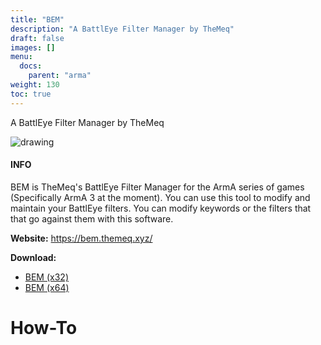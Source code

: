 ```yaml
---
title: "BEM"
description: "A BattlEye Filter Manager by TheMeq"
draft: false
images: []
menu:
  docs:
    parent: "arma"
weight: 130
toc: true
---
```


A BattlEye Filter Manager by TheMeq

<img src="/images/1/bem.png" alt="drawing" with="450"/>

####  INFO
BEM is TheMeq's BattlEye Filter Manager for the ArmA series of games (Specifically ArmA 3 at the moment). You can use this tool to modify and maintain your BattlEye filters. You can modify keywords or the filters that that go against them with this software.

**Website:** https://bem.themeq.xyz/

**Download:**
*	[BEM (x32)](https://bem.themeq.xyz/dl.php?file=BEM_1800.zip)
*	[BEM (x64)](https://bem.themeq.xyz/dl.php?file=BEM_1800_x64.zip)

# How-To
